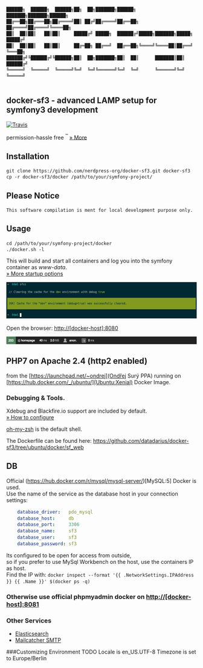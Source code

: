 ```asciidoc
██████╗  ██████╗  ██████╗██╗  ██╗███████╗██████╗       ███████╗███████╗██████╗ 
██╔══██╗██╔═══██╗██╔════╝██║ ██╔╝██╔════╝██╔══██╗      ██╔════╝██╔════╝╚════██╗
██║  ██║██║   ██║██║     █████╔╝ █████╗  ██████╔╝█████╗███████╗█████╗   █████╔╝
██║  ██║██║   ██║██║     ██╔═██╗ ██╔══╝  ██╔══██╗╚════╝╚════██║██╔══╝   ╚═══██╗
██████╔╝╚██████╔╝╚██████╗██║  ██╗███████╗██║  ██║      ███████║██║     ██████╔╝
╚═════╝  ╚═════╝  ╚═════╝╚═╝  ╚═╝╚══════╝╚═╝  ╚═╝      ╚══════╝╚═╝     ╚═════╝ 
                                                                               
```

## docker-sf3 - advanced LAMP setup for symfony3 development
[![Travis](https://img.shields.io/travis/nerdpress-org/docker-sf3.svg?style=flat-square)](https://travis-ci.org/nerdpress-org/docker-sf3)

permission-hassle free <sup>:tm:</sup> [» More](/Resources/doc/permissions.md)

## Installation

    git clone https://github.com/nerdpress-org/docker-sf3.git docker-sf3
    cp -r docker-sf3/docker /path/to/your/symfony-project/

## Please Notice

    This software compilation is ment for local development purpose only.

## Usage

    cd /path/to/your/symfony-project/docker
    ./docker.sh -l
    
This will build and start all containers and log you into the symfony container as _www-data_.  
[» More startup options ](Resources/doc/startup.md)

![console](Resources/doc/console.jpg)

Open the browser: [http://[docker-host]:8080](http://[docker-host]:8080) 

![toolbar](Resources/doc/toolbar.png)   


## PHP7 on Apache 2.4 (http2 enabled)

from the [https://launchpad.net/~ondrej](Ondřej Surý PPA)
running on [https://hub.docker.com/_/ubuntu/](Ubuntu:Xenial) Docker Image.

### Debugging & Tools.

Xdebug and Blackfire.io support are included by default.   
[» How to configure](Resources/doc/debug.md) 

[oh-my-zsh](https://github.com/robbyrussell/oh-my-zsh) is the default shell.

The Dockerfile can be found here:
https://github.com/datadarius/docker-sf3/tree/ubuntu/docker/sf_web


## DB
Official (https://hub.docker.com/r/mysql/mysql-server/)[MySQL:5] Docker is used.  
Use the name of the service as the database host in your connection settings:

```yml
    database_driver:   pdo_mysql
    database_host:     db
    database_port:     3306
    database_name:     sf3
    database_user:     sf3
    database_password: sf3
```

Its configured to be open for access from outside,  
so if you prefer to use MySql Workbench on the host, use the containers IP as host.  
Find the IP with: 
    `docker inspect --format '{{ .NetworkSettings.IPAddress }} {{ .Name }}' $(docker ps -q)`

### Otherwise use official phpmyadmin docker on [http://[docker-host]:8081](http://[docker-host]:8081) 

### Other Services

* [Elasticsearch](Resources/doc/services.md) 
* [Mailcatcher SMTP](Resources/doc/services.md) 


###Customizing Environment
TODO
Locale is en_US.UTF-8
Timezone is set to Europe/Berlin



